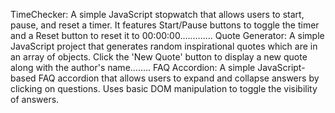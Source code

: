 TimeChecker: A simple JavaScript stopwatch that allows users to start, pause, and reset a timer. It features Start/Pause buttons to toggle the timer and a Reset button to reset it to 00:00:00.............
Quote Generator: A simple JavaScript project that generates random inspirational quotes which are in an array of objects. Click the 'New Quote' button to display a new quote along with the author's name........
FAQ Accordion: A simple JavaScript-based FAQ accordion that allows users to expand and collapse answers by clicking on questions. Uses basic DOM manipulation to toggle the visibility of answers.
